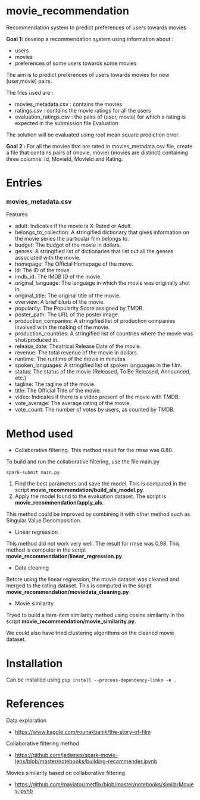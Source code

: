 # movie_recommendation
Recommendation system to predict preferences of users towards movies

**Goal 1:** develop a recommendation system using information about :

- users
- movies
- preferences of some users towards some movies

The aim is to predict preferences of users towards movies for new (user,movie) pairs.

The files used are :

- movies_metadata.csv : contains the movies
- ratings.csv : contains the movie ratings for all the users
- evaluation_ratings.csv : the pairs of (user, movie) for which a rating is expected in the submission file
Evaluation

The solution will be evaluated using root mean square prediction error.

**Goal 2 :**
For all the movies that are rated in movies_metadata.csv file, create a file that contains pairs of (movie, movie) (movies are distinct) containing three columns: Id, MovieId, MovieId and Rating.

# Entries

### movies_metadata.csv
Features

- adult: Indicates if the movie is X-Rated or Adult.
- belongs\_to\_collection: A stringified dictionary that gives information on the movie series the particular film belongs to.
- budget: The budget of the movie in dollars.
- genres: A stringified list of dictionaries that list out all the genres associated with the movie.
- homepage: The Official Homepage of the move.
- id: The ID of the move.
- imdb_id: The IMDB ID of the movie.
- original_language: The language in which the movie was originally shot in.
- original_title: The original title of the movie.
- overview: A brief blurb of the movie.
- popularity: The Popularity Score assigned by TMDB.
- poster_path: The URL of the poster image.
- production_companies: A stringified list of production companies involved with the making of the movie.
- production_countries: A stringified list of countries where the movie was shot/produced in.
- release_date: Theatrical Release Date of the movie.
- revenue: The total revenue of the movie in dollars.
- runtime: The runtime of the movie in minutes.
- spoken_languages: A stringified list of spoken languages in the film.
- status: The status of the movie (Released, To Be Released, Announced, etc.)
- tagline: The tagline of the movie.
- title: The Official Title of the movie.
- video: Indicates if there is a video present of the movie with TMDB.
- vote_average: The average rating of the movie.
- vote_count: The number of votes by users, as counted by TMDB.

# Method used

- Collaborative filtering.
This method result for the rmse was 0.80.

To build and run the collaborative filtering, use the file main.py

```
spark-submit main.py
```

1. Find the best parameters and save the model. This is computed in the script **movie_recommendation/build\_als\_model.py**.
2. Apply the model found to the evaluation dataset. The script is **movie_recommendation/apply\_als**.

This method could be improved by combining it with other method such as Singular Value Decomposition. 

- Linear regression

This method did not work very well. The result for rmse was 0.98.
This method is computer in the script **movie_recommendation/linear\_regression.py**.

- Data cleaning

Before using the linear regression, the movie dataset was cleaned and merged to the rating dataset. This is computed in the script **movie_recommendation/moviedata\_cleaning.py**.

- Movie similarity

Tryed to build a item-item similarity method using cosine similarity in the script **movie_recommendation/movie\_similarity.py**.

We could also have tried clustering algorithms on the cleaned movie dataset. 

# Installation

Can be installed using `pip install --process-dependency-links -e .`   

# References

Data exploration
- https://www.kaggle.com/rounakbanik/the-story-of-film

Collaborative filtering method
- https://github.com/jadianes/spark-movie-lens/blob/master/notebooks/building-recommender.ipynb

Movies similarity based on collaborative filtering
- https://github.com/maviator/metflix/blob/master/notebooks/similarMovies.ipynb

